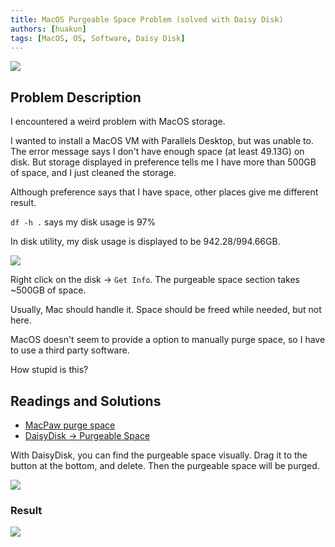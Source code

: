 ```yaml
---
title: MacOS Purgeable Space Problem (solved with Daisy Disk)
authors: [huakun]
tags: [MacOS, OS, Software, Daisy Disk]
---
```


![](https://hacker-storage.s3.us-east-2.amazonaws.com/2023/1/16/fc2979b0-2416-4fd6-818c-75f0a3ae8ae3.png)

## Problem Description

I encountered a weird problem with MacOS storage.

I wanted to install a MacOS VM with Parallels Desktop, but was unable to. The error message says I don't have enough space (at least 49.13G) on disk.
But storage displayed in preference tells me I have more than 500GB of space, and I just cleaned the storage.

Although preference says that I have space, other places give me different result.

`df -h .` says my disk usage is 97%

In disk utility, my disk usage is displayed to be 942.28/994.66GB.

<img src="https://hacker-storage.s3.us-east-2.amazonaws.com/2023/1/16/1d7d361a-625a-42c5-8224-af29d77e5fc4.png" />

Right click on the disk -> `Get Info`. The purgeable space section takes ~500GB of space.

Usually, Mac should handle it. Space should be freed while needed, but not here. 

MacOS doesn't seem to provide a option to manually purge space, so I have to use a third party software. 

How stupid is this?

## Readings and Solutions

- [MacPaw purge space](https://macpaw.com/how-to/purgeable-space-on-macos?campaign=cmmx_search_rlsa_seo_ww_en&ci=10007341835&adgroupid=101182092415&adpos=&ck=macos%20purgeable%20space&targetid=aud-300364119343:kwd-896663771466&match={if:e}&gnetwork=g&creative=434162957733&placement=&placecat=&accname=cmm&gclid=CjwKCAiA5Y6eBhAbEiwA_2ZWIYn9OWp-Pf_nI-tv50hjeCPd_Fd_eQN3c_MsoXhn10hI8kjNFXJl5RoCxQsQAvD_BwE)
- [DaisyDisk -> Purgeable Space](https://daisydiskapp.com/manual/4/en/Topics/PurgeableSpace.html)

With DaisyDisk, you can find the purgeable space visually. Drag it to the button at the bottom, and delete. Then the purgeable space will be purged.

![](https://hacker-storage.s3.us-east-2.amazonaws.com/2023/1/16/97831ca4-5c32-4966-8c5e-7788e95aa696.png)

### Result

![](https://hacker-storage.s3.us-east-2.amazonaws.com/2023/1/16/14828580-c58f-4da1-b256-c921c8d4f616.png)